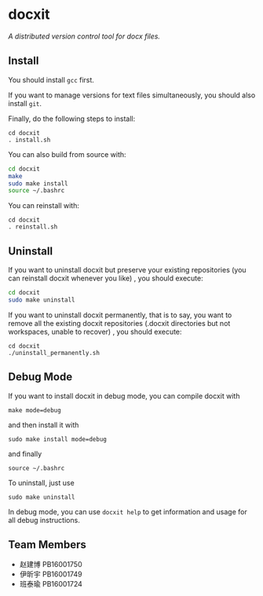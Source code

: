 # docxit

*A distributed version control tool for docx files.*

## Install

You should install `gcc` first.

If you want to manage versions for text files simultaneously, you should also install `git`.

Finally, do the following steps to install:

```shell
cd docxit
. install.sh
```

You can also build from source with:

```bash
cd docxit
make
sudo make install
source ~/.bashrc
```

You can reinstall with:

```shell
cd docxit
. reinstall.sh
```

## Uninstall

If you want to uninstall docxit but preserve your existing repositories (you can reinstall docxit whenever you like) , you should execute:

```bash
cd docxit
sudo make uninstall
```

If you want to uninstall docxit permanently, that is to say, you want to remove all the existing docxit repositories (.docxit directories but not workspaces, unable to recover) , you should execute:

```shell
cd docxit
./uninstall_permanently.sh
```

## Debug Mode

If you want to install docxit in debug mode, you can compile docxit with

```shell
make mode=debug
```

and then install it with

```shell
sudo make install mode=debug
```

and finally

```shell
source ~/.bashrc
```

To uninstall, just use

```shell
sudo make uninstall
```

In debug mode, you can use `docxit help` to get information and usage for all debug instructions.



## Team Members

 - 赵建博 PB16001750
 - 伊昕宇 PB16001749
 - 班泰瑜 PB16001724

